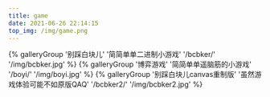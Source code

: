 ```yaml
---
title: game
date: 2021-06-26 22:14:15
top_img: /img/game.png
---
```


<div class="gallery-group-main">
{% galleryGroup '别踩白块儿' '简简单单二进制小游戏' '/bcbker/' '/img/bcbker.jpg' %}
{% galleryGroup '博弈游戏' '简简单单遥脑筋的小游戏' '/boyi/' '/img/boyi.jpg' %}
{% galleryGroup '别踩白块儿canvas重制版' '虽然游戏体验可能不如原版QAQ' '/bcbker2/' '/img/bcbker2.jpg' %}
</div>
